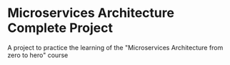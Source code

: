 # Microservices Architecture Complete Project

A project to practice the learning of the "Microservices Architecture from zero to hero" course
